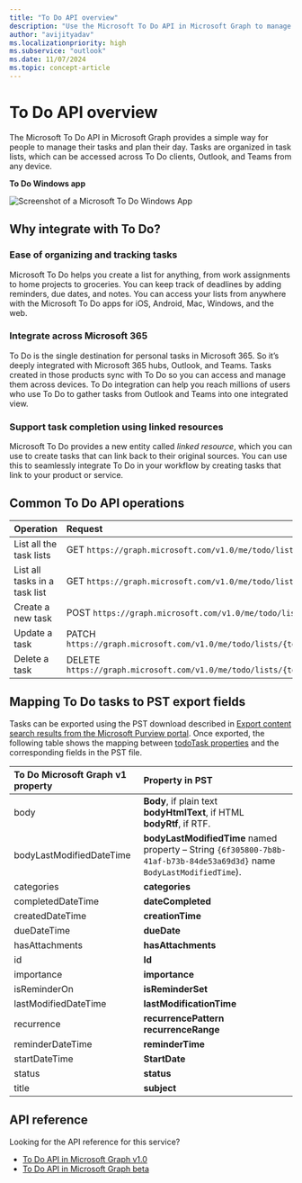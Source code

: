 ```yaml
---
title: "To Do API overview"
description: "Use the Microsoft To Do API in Microsoft Graph to manage tasks and plan your day. Tasks are organized in task lists accessed across To Do clients, Outlook, and Teams."
author: "avijityadav"
ms.localizationpriority: high
ms.subservice: "outlook"
ms.date: 11/07/2024
ms.topic: concept-article
---
```


# To Do API overview

The Microsoft To Do API in Microsoft Graph provides a simple way for people to manage their tasks and plan their day. Tasks are organized in task lists, which can be accessed across To Do clients, Outlook, and Teams from any device.

**To Do Windows app**

![Screenshot of a Microsoft To Do Windows App](./images/todo-windows-app.png "Image of Microsoft To Do Windows App")

## Why integrate with To Do?

### Ease of organizing and tracking tasks
Microsoft To Do helps you create a list for anything, from work assignments to home projects to groceries. You can keep track of deadlines by adding reminders, due dates, and notes. You can access your lists from anywhere with the Microsoft To Do apps for iOS, Android, Mac, Windows, and the web. 

### Integrate across Microsoft 365
To Do is the single destination for personal tasks in Microsoft 365. So it’s deeply integrated with Microsoft 365 hubs, Outlook, and Teams. Tasks created in those products sync with To Do so you can access and manage them across devices. To Do integration can help you reach millions of users who use To Do to gather tasks from Outlook and Teams into one integrated view.  

### Support task completion using linked resources
Microsoft To Do provides a new entity called _linked resource_, which you can use to create tasks that can link back to their original sources. You can use this to seamlessly integrate To Do in your workflow by creating tasks that link to your product or service. 

## Common To Do API operations

|Operation|Request|
|:--------|:--|
| List all the task lists | GET `https://graph.microsoft.com/v1.0/me/todo/lists` |
| List all tasks in a task list | GET `https://graph.microsoft.com/v1.0/me/todo/lists/{todoTaskListId}/tasks` |
| Create a new task | POST `https://graph.microsoft.com/v1.0/me/todo/lists/{todoTaskListId}/tasks` |
| Update a task | PATCH `https://graph.microsoft.com/v1.0/me/todo/lists/{todoTaskListId}/tasks/{todoTaskId}` |
| Delete a task | DELETE `https://graph.microsoft.com/v1.0/me/todo/lists/{todoTaskListId}/tasks/{todoTaskId}` |

## Mapping To Do tasks to PST export fields
 
Tasks can be exported using the PST download described in [Export content search results from the Microsoft Purview portal](https://learn.microsoft.com/purview/ediscovery-export-search-results). Once exported, the following table shows the mapping between [todoTask properties](https://learn.microsoft.com/graph/api/resources/todotask?view=graph-rest-1.0#properties) and the corresponding fields in the PST file.
 
|To Do Microsoft Graph v1 property|Property in PST|
|:---|:---|
|body | **Body**, if plain text<br>**bodyHtmlText**, if HTML<br>**bodyRtf**, if RTF. |
|bodyLastModifiedDateTime | **bodyLastModifiedTime** named property – String `{6f305800-7b8b-41af-b73b-84de53a69d3d}` name `BodyLastModifiedTime`). |
|categories | **categories** |
|completedDateTime | **dateCompleted** |
|createdDateTime | **creationTime** |
|dueDateTime | **dueDate** |
|hasAttachments | **hasAttachments** |
|id | **Id** |
|importance | **importance** |
|isReminderOn | **isReminderSet** |
|lastModifiedDateTime | **lastModificationTime** |
|recurrence | **recurrencePattern**<br>**recurrenceRange** |
|reminderDateTime | **reminderTime** |
|startDateTime | **StartDate** |
|status | **status** |
|title | **subject** |


## API reference

Looking for the API reference for this service?

- [To Do API in Microsoft Graph v1.0](/graph/api/resources/todo-overview?view=graph-rest-1.0&preserve-view=true)
- [To Do API in Microsoft Graph beta](/graph/api/resources/todo-overview?view=graph-rest-beta&preserve-view=true)
